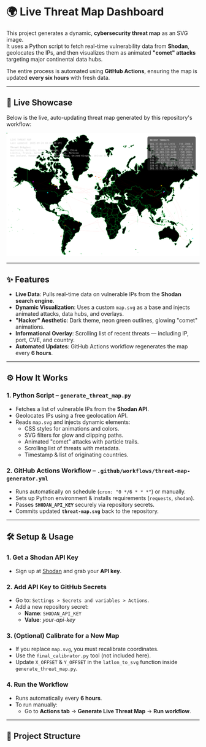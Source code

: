 # 🌍 Live Threat Map Dashboard  

This project generates a dynamic, **cybersecurity threat map** as an SVG image.  
It uses a Python script to fetch real-time vulnerability data from **Shodan**, geolocates the IPs, and then visualizes them as animated **"comet" attacks** targeting major continental data hubs.  

The entire process is automated using **GitHub Actions**, ensuring the map is updated **every six hours** with fresh data.  

---

## 🚀 Live Showcase  
Below is the live, auto-updating threat map generated by this repository's workflow:  

![Threat Map Preview](threat-map-demo.svg)  

---

## ✨ Features  

- **Live Data**: Pulls real-time data on vulnerable IPs from the **Shodan search engine**.  
- **Dynamic Visualization**: Uses a custom `map.svg` as a base and injects animated attacks, data hubs, and overlays.  
- **"Hacker" Aesthetic**: Dark theme, neon green outlines, glowing "comet" animations.  
- **Informational Overlay**: Scrolling list of recent threats — including IP, port, CVE, and country.  
- **Automated Updates**: GitHub Actions workflow regenerates the map every **6 hours**.  

---

## ⚙️ How It Works  

### 1. Python Script – `generate_threat_map.py`  
- Fetches a list of vulnerable IPs from the **Shodan API**.  
- Geolocates IPs using a free geolocation API.  
- Reads `map.svg` and injects dynamic elements:  
  - CSS styles for animations and colors.  
  - SVG filters for glow and clipping paths.  
  - Animated "comet" attacks with particle trails.  
  - Scrolling list of threats with metadata.  
  - Timestamp & list of originating countries.  

### 2. GitHub Actions Workflow – `.github/workflows/threat-map-generator.yml`  
- Runs automatically on schedule (`cron: "0 */6 * * *"`) or manually.  
- Sets up Python environment & installs requirements (`requests`, `shodan`).  
- Passes **`SHODAN_API_KEY`** securely via repository secrets.  
- Commits updated **`threat-map.svg`** back to the repository.  

---

## 🛠️ Setup & Usage  

### 1. Get a Shodan API Key  
- Sign up at [Shodan](https://www.shodan.io/) and grab your **API key**.  

### 2. Add API Key to GitHub Secrets  
- Go to: `Settings > Secrets and variables > Actions`.  
- Add a new repository secret:  
  - **Name**: `SHODAN_API_KEY`  
  - **Value**: *your-api-key*  

### 3. (Optional) Calibrate for a New Map  
- If you replace `map.svg`, you must recalibrate coordinates.  
- Use the `final_calibrator.py` tool (not included here).  
- Update `X_OFFSET` & `Y_OFFSET` in the `latlon_to_svg` function inside `generate_threat_map.py`.  

### 4. Run the Workflow  
- Runs automatically every **6 hours**.  
- To run manually:  
  - Go to **Actions tab** → **Generate Live Threat Map** → **Run workflow**.  

---

## 📂 Project Structure  

